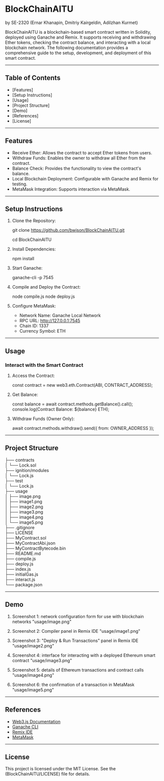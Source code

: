 # BlockChainAITU
by SE-2320 (Ernar Khanapin, Dmitriy Kairgeldin, Adilzhan Kurmet)

BlockChainAITU is a blockchain-based smart contract written in Solidity, deployed using Ganache and Remix. It supports receiving and withdrawing Ether tokens, checking the contract balance, and interacting with a local blockchain network. The following documentation provides a comprehensive guide to the setup, development, and deployment of this smart contract.

---

## Table of Contents
- [Features]
- [Setup Instructions]
- [Usage]
- [Project Structure]
- [Demo]
- [References]
- [License]

---

## Features

- Receive Ether: Allows the contract to accept Ether tokens from users.
- Withdraw Funds: Enables the owner to withdraw all Ether from the contract.
- Balance Check: Provides the functionality to view the contract's balance.
- Local Blockchain Deployment: Configurable with Ganache and Remix for testing.
- MetaMask Integration: Supports interaction via MetaMask.

---

## Setup Instructions

1. Clone the Repository:

   git clone https://github.com/bwjson/BlockChainAITU.git

   cd BlockChainAITU


2. Install Dependencies:

   npm install


3. Start Ganache:

   ganache-cli -p 7545


4. Compile and Deploy the Contract:

   node compile.js
   node deploy.js


5. Configure MetaMask:
   - Network Name: Ganache Local Network
   - RPC URL: http://127.0.0.1:7545
   - Chain ID: 1337
   - Currency Symbol: ETH

---

## Usage

### Interact with the Smart Contract

1. Access the Contract:

   const contract = new web3.eth.Contract(ABI, CONTRACT_ADDRESS);


2. Get Balance:

   const balance = await contract.methods.getBalance().call();
   console.log(Contract Balance: ${balance} ETH);


3. Withdraw Funds (Owner Only):

   await contract.methods.withdraw().send({ from: OWNER_ADDRESS });


---

## Project Structure

├── contracts <br>
│   └── Lock.sol <br>
├── ignition/modules <br>
│   └── Lock.js <br>
├── test <br>
│   └── Lock.js <br>
├── usage <br>
│   ├── image.png <br>
│   ├── image1.png <br>
│   ├── image2.png <br>
│   ├── image3.png <br>
│   ├── image4.png <br>
│   └── image5.png <br>
├── .gitignore <br>
├── LICENSE <br>
├── MyContract.sol <br>
├── MyContractAbi.json <br>
├── MyContractBytecode.bin <br>
├── README.md <br>
├── compile.js <br>
├── deploy.js <br>
├── index.js <br>
├── initialGas.js <br>
├── interact.js <br>
└── package.json <br>

---

## Demo

1. Screenshot 1: network configuration form for use with blockchain networks
     "usage/image.png"

2. Screenshot 2: Compiler panel in Remix IDE
     "usage/image1.png"

3. Screenshot 3: "Deploy & Run Transactions" panel in Remix IDE
     "usage/image2.png"

4. Screenshot 4: interface for interacting with a deployed Ethereum smart contract
     "usage/image3.png"

5. Screenshot 5: details of Ethereum transactions and contract calls
     "usage/image4.png"

6. Screenshot 6: the confirmation of a transaction in MetaMask
     "usage/image5.png"

---

## References

- [Web3.js Documentation](https://web3js.readthedocs.io/en/v1.10.0/getting-started.html)
- [Ganache CLI](https://trufflesuite.com/ganache/)
- [Remix IDE](https://remix.ethereum.org/)
- [MetaMask](https://metamask.io/)

---

## License

This project is licensed under the MIT License. See the (BlockChainAITU/LICENSE) file for details.
